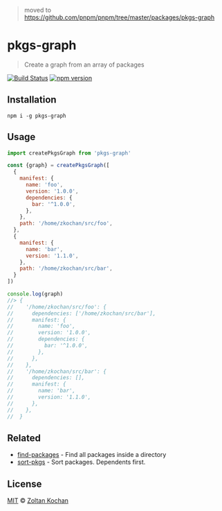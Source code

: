 > moved to https://github.com/pnpm/pnpm/tree/master/packages/pkgs-graph

# pkgs-graph

> Create a graph from an array of packages

[![Build Status](https://img.shields.io/travis/zkochan/pkgs-graph/master.svg)](https://travis-ci.org/zkochan/pkgs-graph) [![npm version](https://img.shields.io/npm/v/pkgs-graph.svg)](https://www.npmjs.com/package/pkgs-graph)

## Installation

```
npm i -g pkgs-graph
```

## Usage

```js
import createPkgsGraph from 'pkgs-graph'

const {graph} = createPkgsGraph([
  {
    manifest: {
      name: 'foo',
      version: '1.0.0',
      dependencies: {
        bar: '^1.0.0',
      },
    },
    path: '/home/zkochan/src/foo',
  },
  {
    manifest: {
      name: 'bar',
      version: '1.1.0',
    },
    path: '/home/zkochan/src/bar',
  }
])

console.log(graph)
//> {
//    '/home/zkochan/src/foo': {
//      dependencies: ['/home/zkochan/src/bar'],
//      manifest: {
//        name: 'foo',
//        version: '1.0.0',
//        dependencies: {
//          bar: '^1.0.0',
//        },
//      },
//    },
//    '/home/zkochan/src/bar': {
//      dependencies: [],
//      manifest: {
//        name: 'bar',
//        version: '1.1.0',
//      },
//    },
//  }
```

## Related

* [find-packages](https://github.com/zkochan/find-packages) - Find all packages inside a directory
* [sort-pkgs](https://github.com/zkochan/sort-pkgs) - Sort packages. Dependents first.

## License

[MIT](LICENSE) © [Zoltan Kochan](https://www.kochan.io)
